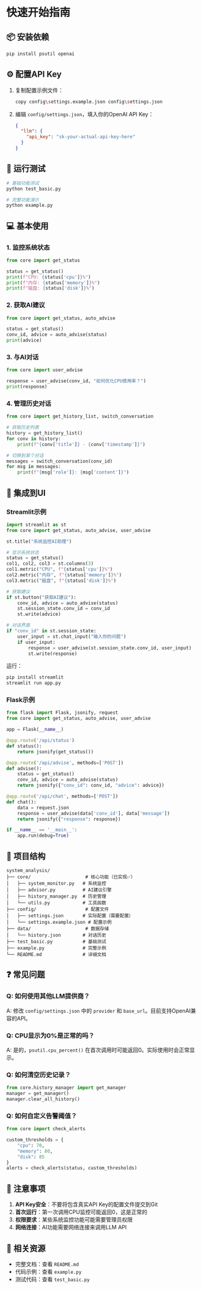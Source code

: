 # 快速开始指南

## 📦 安装依赖

```bash
pip install psutil openai
```

## ⚙️ 配置API Key

1. 复制配置示例文件：
   ```bash
   copy config\settings.example.json config\settings.json
   ```

2. 编辑 `config/settings.json`，填入你的OpenAI API Key：
   ```json
   {
     "llm": {
       "api_key": "sk-your-actual-api-key-here"
     }
   }
   ```

## 🚀 运行测试

```bash
# 基础功能测试
python test_basic.py

# 完整功能演示
python example.py
```

## 💻 基本使用

### 1. 监控系统状态

```python
from core import get_status

status = get_status()
print(f"CPU: {status['cpu']}%")
print(f"内存: {status['memory']}%")
print(f"磁盘: {status['disk']}%")
```

### 2. 获取AI建议

```python
from core import get_status, auto_advise

status = get_status()
conv_id, advice = auto_advise(status)
print(advice)
```

### 3. 与AI对话

```python
from core import user_advise

response = user_advise(conv_id, "如何优化CPU使用率？")
print(response)
```

### 4. 管理历史对话

```python
from core import get_history_list, switch_conversation

# 获取历史列表
history = get_history_list()
for conv in history:
    print(f"{conv['title']} - {conv['timestamp']}")

# 切换到某个对话
messages = switch_conversation(conv_id)
for msg in messages:
    print(f"{msg['role']}: {msg['content']}")
```

## 🎨 集成到UI

### Streamlit示例

```python
import streamlit as st
from core import get_status, auto_advise, user_advise

st.title("系统监控AI助理")

# 显示系统状态
status = get_status()
col1, col2, col3 = st.columns(3)
col1.metric("CPU", f"{status['cpu']}%")
col2.metric("内存", f"{status['memory']}%")
col3.metric("磁盘", f"{status['disk']}%")

# 获取建议
if st.button("获取AI建议"):
    conv_id, advice = auto_advise(status)
    st.session_state.conv_id = conv_id
    st.write(advice)

# 对话界面
if "conv_id" in st.session_state:
    user_input = st.chat_input("输入你的问题")
    if user_input:
        response = user_advise(st.session_state.conv_id, user_input)
        st.write(response)
```

运行：
```bash
pip install streamlit
streamlit run app.py
```

### Flask示例

```python
from flask import Flask, jsonify, request
from core import get_status, auto_advise, user_advise

app = Flask(__name__)

@app.route('/api/status')
def status():
    return jsonify(get_status())

@app.route('/api/advise', methods=['POST'])
def advise():
    status = get_status()
    conv_id, advice = auto_advise(status)
    return jsonify({"conv_id": conv_id, "advice": advice})

@app.route('/api/chat', methods=['POST'])
def chat():
    data = request.json
    response = user_advise(data['conv_id'], data['message'])
    return jsonify({"response": response})

if __name__ == '__main__':
    app.run(debug=True)
```

## 📁 项目结构

```
system_analysis/
├── core/                    # 核心功能（已实现✅）
│   ├── system_monitor.py   # 系统监控
│   ├── advisor.py          # AI建议引擎
│   ├── history_manager.py  # 历史管理
│   └── utils.py            # 工具函数
├── config/                  # 配置文件
│   ├── settings.json       # 实际配置（需要配置）
│   └── settings.example.json # 配置示例
├── data/                    # 数据存储
│   └── history.json        # 对话历史
├── test_basic.py           # 基础测试
├── example.py              # 完整示例
└── README.md               # 详细文档
```

## ❓ 常见问题

### Q: 如何使用其他LLM提供商？

A: 修改 `config/settings.json` 中的 `provider` 和 `base_url`。目前支持OpenAI兼容的API。

### Q: CPU显示为0%是正常的吗？

A: 是的，`psutil.cpu_percent()` 在首次调用时可能返回0。实际使用时会正常显示。

### Q: 如何清空历史记录？

```python
from core.history_manager import get_manager
manager = get_manager()
manager.clear_all_history()
```

### Q: 如何自定义告警阈值？

```python
from core import check_alerts

custom_thresholds = {
    "cpu": 70,
    "memory": 80,
    "disk": 85
}
alerts = check_alerts(status, custom_thresholds)
```

## 📝 注意事项

1. **API Key安全**：不要将包含真实API Key的配置文件提交到Git
2. **首次运行**：第一次调用CPU监控可能返回0，这是正常的
3. **权限要求**：某些系统监控功能可能需要管理员权限
4. **网络连接**：AI功能需要网络连接来调用LLM API

## 🔗 相关资源

- 完整文档：查看 `README.md`
- 代码示例：查看 `example.py`
- 测试代码：查看 `test_basic.py`
